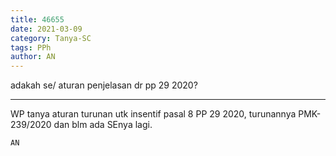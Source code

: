 ```yaml
---
title: 46655
date: 2021-03-09
category: Tanya-SC
tags: PPh
author: AN
---
```


adakah se/ aturan penjelasan dr pp 29 2020?

---

WP tanya aturan turunan utk insentif pasal 8 PP 29 2020, turunannya PMK-239/2020 dan blm ada SEnya lagi.

`AN`
